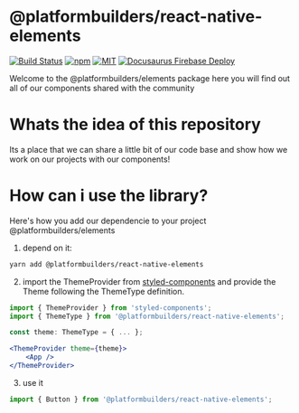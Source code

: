 # @platformbuilders/react-native-elements

[![Build Status][check-badge]][workflows]
[![npm][npm-badge]][npm]
[![MIT][license-badge]][license]
[![Docusaurus Firebase Deploy](https://github.com/platformbuilders/react-native-elements/actions/workflows/docusaurus_release.yml/badge.svg)](https://github.com/platformbuilders/react-native-elements/actions/workflows/docusaurus_release.yml)

[npm-badge]: https://img.shields.io/npm/v/@platformbuilders/react-native-elements.svg
[npm]: https://www.npmjs.com/package/@platformbuilders/react-native-elements
[license-badge]: https://img.shields.io/dub/l/vibe-d.svg
[license]: https://raw.githubusercontent.com/platformbuilders/react-native-elements/master/LICENSE.md
[workflows]: https://github.com/platformbuilders/react-native-elements/actions
[check-badge]: https://github.com/platformbuilders/react-native-elements/workflows/check/badge.svg

Welcome to the @platformbuilders/elements package here you will find out all of our components shared with the community

# Whats the idea of this repository

Its a place that we can share a little bit of our code base and show how we work on our projects with our components!

# How can i use the library?

Here's how you add our dependencie to your project @platformbuilders/elements

1. depend on it:

```bash
yarn add @platformbuilders/react-native-elements
```

2. import the ThemeProvider from [styled-components](https://styled-components.com/docs/advanced) and provide the Theme following the ThemeType definition.

```jsx
import { ThemeProvider } from 'styled-components';
import { ThemeType } from '@platformbuilders/react-native-elements';

const theme: ThemeType = { ... };

<ThemeProvider theme={theme}>
    <App />
</ThemeProvider>
```

3. use it

```jsx
import { Button } from '@platformbuilders/react-native-elements';
```
